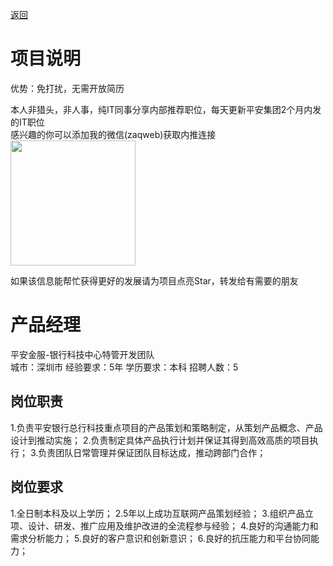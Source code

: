 [返回](../)

# 项目说明

优势：免打扰，无需开放简历

本人非猎头，非人事，纯IT同事分享内部推荐职位，每天更新平安集团2个月内发的IT职位  
感兴趣的你可以添加我的微信(zaqweb)获取内推连接  
<img src="https://github.com/zaqweb/PA-IT-JOBS/blob/master/WechatICode.jpeg"  height="200" width="200">

如果该信息能帮忙获得更好的发展请为项目点亮Star，转发给有需要的朋友

# 产品经理
平安金服-银行科技中心特管开发团队  
城市：深圳市 经验要求：5年 学历要求：本科  招聘人数：5

## 岗位职责
1.负责平安银行总行科技重点项目的产品策划和策略制定，从策划产品概念、产品设计到推动实施；
2.负责制定具体产品执行计划并保证其得到高效高质的项目执行；
3.负责团队日常管理并保证团队目标达成，推动跨部门合作；

## 岗位要求
1.全日制本科及以上学历；
2.5年以上成功互联网产品策划经验；
3.组织产品立项、设计、研发、推广应用及维护改进的全流程参与经验；
4.良好的沟通能力和需求分析能力；
5.良好的客户意识和创新意识；
6.良好的抗压能力和平台协同能力；




